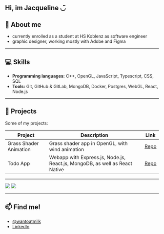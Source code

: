 ## Hi, im Jacqueline ◡̈

## 🌱 About me

- currently enrolled as a student at HS Koblenz as software engineer
- graphic designer, working mostly with Adobe and Figma  

---

## 💻 Skills

- **Programming languages:** C++, OpenGL, JavaScript, Typescript, CSS, SQL
- **Tools:** Git, GitHub & GitLab, MongoDB, Docker, Postgres, WebGL, React, Node.js

---

## 📂 Projects

Some of my projects:

| Project | Description | Link |
|---------|-------------|------|
| Grass Shader Animation | Grass shader app in OpenGL, with wind animation | [Repo](https://github.com/wantoatmilk/grass-shader) |
| Todo App | Webapp with Express.js, Node.js, React.js, MongoDB, as well as React Native | [Repo](https://github.com/wantoatmilk/webtech) |

---

![](https://nirzak-streak-stats.vercel.app/?user=wantoatmilk&theme=github_dark_dimmed&hide_border=true)
![](https://github-readme-stats.vercel.app/api/top-langs/?username=wantoatmilk&theme=github_dark_dimmed&hide_border=true&include_all_commits=true&count_private=false&layout=compact)

---

## 📫 Find me!

- [@wantoatmilk](https://github.com/wantoatmilk)  
- [LinkedIn](https://www.linkedin.com/in/jacqueline-koehnlein/)

